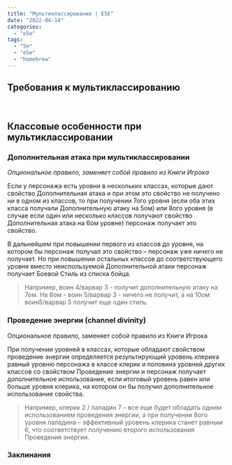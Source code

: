 ```yaml
---
title: "Мультиклассирование | E5E"
date: "2022-04-14"
categories: 
  - "e5e"
tags: 
  - "5e"
  - "e5e"
  - "homebrew"
---
```


## Требования к мультиклассированию

 

## Классовые особенности при мультиклассировании

### Дополнительная атака при мультиклассировании

_Опциональное правило, заменяет собой правило из Книги Игрока_

Если у персонажа есть уровни в нескольких классах, которые дают свойство Дополнительная атака и при этом это свойство не получено ни в одном из классов, то при получении 7ого уровня (если оба этих класса получали Дополнительную атаку на 5ом) или 8ого уровня (в случае если один или несколько классов получают свойство Дополнительная атака на 6ом уровне) персонаж получает это свойство.

В дальнейшем при повышении первого из классов до уровня, на котором бы персонаж получал это свойство – персонаж уже ничего не получает. Но при повышении остальных классов до соответствующего уровня вместо неиспользуемой Дополнительной атаки персонаж получает Боевой Стиль из списка бойца.

> Например, воин 4/варвар 3 - получит дополнительную атаку на 7ом. На 8ом - воин 5/варвар 3 - ничего не получит, а на 10ом воин5/варвар 5 получит еще один стиль.

### Проведение энергии (channel divinity)

Опциональное правило, заменяет собой правило из Книги Игрока

При получении уровней в классах, которые обладают свойством проведение энергии определяется результирующий уровень клерика равный уровню персонажа в классе клерик и половина уровней других классов со свойством Проведение энергии и персонаж получает дополнительное использование, если итоговый уровень равен или больше уровня клерика, на котором он бы получил дополнительное использование свойства.

> Например, клерик 2 / паладин 7 – все еще будет обладать одним использованием проведения энергии, а при получении 8ого уровня паладина – эффективный уровень клерика станет равным 6, что соответствует получению второго использования Проведения энергии.

### Заклинания
